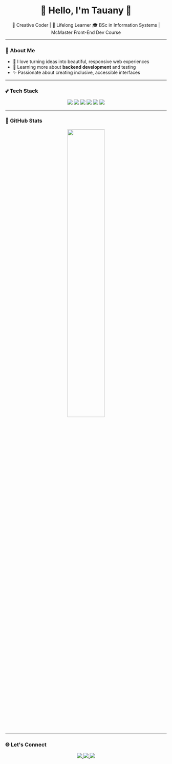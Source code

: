 <h1 align="center">🌸 Hello, I'm Tauany 🌸</h1>

<p align="center">
🎨 Creative Coder | 🌱 Lifelong Learner  
🎓 BSc in Information Systems | McMaster Front-End Dev Course   
</p>

---

### 💖 About Me

- 🌸 I love turning ideas into beautiful, responsive web experiences
- 🌱 Learning more about **backend development** and testing
- ✨ Passionate about creating inclusive, accessible interfaces

---

### 💕 Tech Stack

<p align="center">
  <img src="https://img.shields.io/badge/HTML5-E34F26?style=flat-square&logo=html5&logoColor=white"/>
  <img src="https://img.shields.io/badge/CSS3-1572B6?style=flat-square&logo=css3&logoColor=white"/>
  <img src="https://img.shields.io/badge/JavaScript-F7DF1E?style=flat-square&logo=javascript&logoColor=black"/>
  <img src="https://img.shields.io/badge/ReactJS-61DAFB?style=flat-square&logo=react&logoColor=black"/>
  <img src="https://img.shields.io/badge/Vue.js-4FC08D?style=flat-square&logo=vue.js&logoColor=white"/>
  <img src="https://img.shields.io/badge/Java-007396?style=flat-square&logo=java&logoColor=white"/>
</p>

---

### 💫 GitHub Stats

<div align="center">
  <img src="https://github-readme-stats.vercel.app/api/top-langs/?username=tauany15&layout=compact&theme=tokyonight&title_color=ff69b4&text_color=ffffff" width="48%"/>
</div>

---

### 🌐 Let's Connect

<p align="center">
  <a href="https://linkedin.com/in/tauany-silva-santos-43a335144/" target="_blank">
    <img src="https://img.shields.io/badge/LinkedIn-%230077B5.svg?style=for-the-badge&logo=linkedin&logoColor=white" />
  </a>
  <a href="https://tauany15.github.io/portfolio-website/" target="_blank">
    <img src="https://img.shields.io/badge/Portfolio-%23FF69B4.svg?style=for-the-badge&logo=vercel&logoColor=white" />
  </a>
  <a href="mailto:tauany.santoss@gmail.com">
    <img src="https://img.shields.io/badge/Email-%23D14836.svg?style=for-the-badge&logo=gmail&logoColor=white" />
  </a>
</p>

